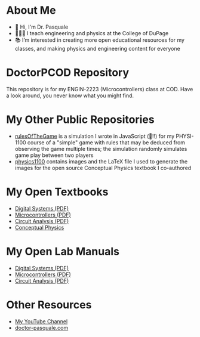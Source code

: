 # About Me

- 👋 Hi, I'm Dr. Pasquale
- 👩🏻‍🏫 I teach engineering and physics at the College of DuPage
- 📚 I’m interested in creating more open educational resources for my classes, and making physics and engineering content for everyone

# DoctorPCOD Repository

This repository is for my ENGIN-2223 (Microcontrollers) class at COD. Have a look around, you never know what you might find.

# My Other Public Repositories

- [rulesOfTheGame](https://github.com/DoctorPCOD/rulesOfTheGame) is a simulation I wrote in JavaScript (😬!!) for my PHYSI-1100 course of a "simple" game with rules that may be deduced from observing the game multiple times; the simulation randomly simulates game play between two players
- [physics1100](https://github.com/DoctorPCOD/physics1100) contains images and the LaTeX file I used to generate the images for the open source Conceptual Physics textbook I co-authored

# My Open Textbooks

- [Digital Systems (PDF)](https://doctor-pasquale.com/wp-content/uploads/2020/11/DigitalSystemsBook.pdf)
- [Microcontrollers (PDF)](https://doctor-pasquale.com/wp-content/uploads/2021/02/The-Yellow-Book.pdf)
- [Circuit Analysis (PDF)](https://doctor-pasquale.com/wp-content/uploads/2021/09/CircuitAnalysisBook.pdf)
- [Conceptual Physics](https://cod.pressbooks.pub/physics1100/)

# My Open Lab Manuals

- [Digital Systems (PDF)](https://doctor-pasquale.com/wp-content/uploads/2024/05/Lab-Manual.pdf)
- [Microcontrollers (PDF)](https://doctor-pasquale.com/wp-content/uploads/2023/05/ENGIN-2223-Lab-Manual.pdf)
- [Circuit Analysis (PDF)](https://doctor-pasquale.com/wp-content/uploads/2023/05/ENGIN-2210-Lab-Manual.pdf)

# Other Resources

- [My YouTube Channel](http://youtube.com/c/DrPasqualeCOD)
- [doctor-pasquale.com](https://doctor-pasquale.com)

